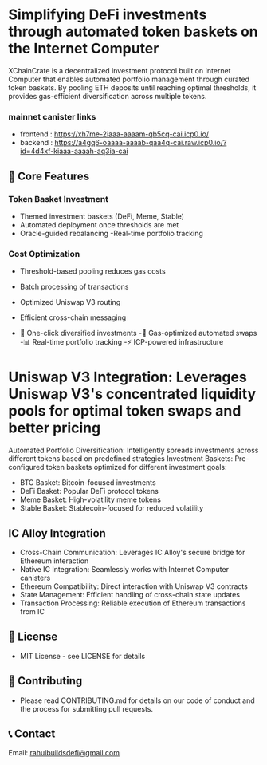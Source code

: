 # Simplifying DeFi investments through automated token baskets on the Internet Computer

XChainCrate is a decentralized investment protocol built on Internet Computer that enables automated portfolio management through curated token baskets. By pooling ETH deposits until reaching optimal thresholds, it provides gas-efficient diversification across multiple tokens.

### mainnet canister links
 - frontend : https://xh7me-2iaaa-aaaam-qb5cq-cai.icp0.io/
 - backend : https://a4gq6-oaaaa-aaaab-qaa4q-cai.raw.icp0.io/?id=4d4xf-kiaaa-aaaah-aq3ia-cai

## 🌟 Core Features

### Token Basket Investment
- Themed investment baskets (DeFi, Meme, Stable)
- Automated deployment once thresholds are met
- Oracle-guided rebalancing
-Real-time portfolio tracking

### Cost Optimization

- Threshold-based pooling reduces gas costs
- Batch processing of transactions
- Optimized Uniswap V3 routing
- Efficient cross-chain messaging

- 🎯 One-click diversified investments
-💸 Gas-optimized automated swaps
-📊 Real-time portfolio tracking
-⚡ ICP-powered infrastructure


# Uniswap V3 Integration: Leverages Uniswap V3's concentrated liquidity pools for optimal token swaps and better pricing
Automated Portfolio Diversification: Intelligently spreads investments across different tokens based on predefined strategies
Investment Baskets: Pre-configured token baskets optimized for different investment goals:
- BTC Basket: Bitcoin-focused investments
- DeFi Basket: Popular DeFi protocol tokens
- Meme Basket: High-volatility meme tokens
- Stable Basket: Stablecoin-focused for reduced volatility

## IC Alloy Integration
- Cross-Chain Communication: Leverages IC Alloy's secure bridge for Ethereum interaction
- Native IC Integration: Seamlessly works with Internet Computer canisters
- Ethereum Compatibility: Direct interaction with Uniswap V3 contracts
- State Management: Efficient handling of cross-chain state updates
- Transaction Processing: Reliable execution of Ethereum transactions from IC



## 📄 License
- MIT License - see LICENSE for details

## 🤝 Contributing
- Please read CONTRIBUTING.md for details on our code of conduct and the process for submitting pull requests.


## 📞 Contact

Email: rahulbuildsdefi@gmail.com

